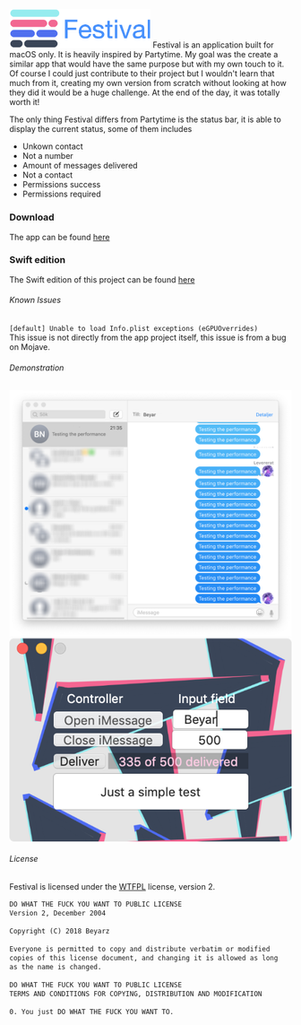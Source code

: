<img src="cover.png" height="50%" width="50%" />
Festival is an application built for macOS only.
It is heavily inspired by Partytime.
My goal was the create a similar app that would have the same purpose but with my own touch to it.
Of course I could just contribute to their project but I wouldn't learn that much from it,
creating my own version from scratch without looking at how they did it would be a huge challenge.
At the end of the day, it was totally worth it!

The only thing Festival differs from Partytime is the status bar,
it is able to display the current status, some of them includes
* Unkown contact
* Not a number
* Amount of messages delivered
* Not a contact
* Permissions success
* Permissions required

### Download
The app can be found [here](product/festivalApp.zip)

### Swift edition
The Swift edition of this project can be found [here](https://github.com/devmaximilian/Festival.app)

###### Known Issues
`[default] Unable to load Info.plist exceptions (eGPUOverrides)`  
This issue is not directly from the app project itself, this issue is from a bug on Mojave.

###### Demonstration
![demo.png](demo.png) ![gui.png](gui.png)

###### License
Festival is licensed under the [WTFPL](LICENSE) license, version 2.
```
DO WHAT THE FUCK YOU WANT TO PUBLIC LICENSE
Version 2, December 2004

Copyright (C) 2018 Beyarz

Everyone is permitted to copy and distribute verbatim or modified
copies of this license document, and changing it is allowed as long
as the name is changed.

DO WHAT THE FUCK YOU WANT TO PUBLIC LICENSE
TERMS AND CONDITIONS FOR COPYING, DISTRIBUTION AND MODIFICATION

0. You just DO WHAT THE FUCK YOU WANT TO.
```
